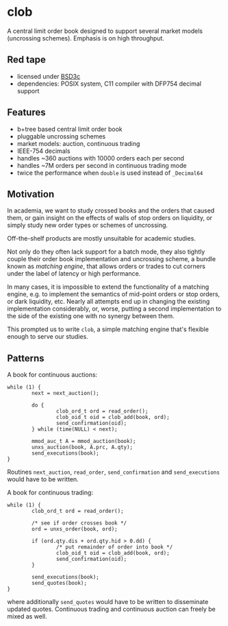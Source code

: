 clob
====

A central limit order book designed to support several market models
(uncrossing schemes).  Emphasis is on high throughput.


Red tape
--------

- licensed under [BSD3c][1]
- dependencies: POSIX system, C11 compiler with DFP754 decimal support


Features
--------

- b+tree based central limit order book
- pluggable uncrossing schemes
- market models: auction, continuous trading
- IEEE-754 decimals
- handles ~360 auctions with 10000 orders each per second
- handles ~7M orders per second in continuous trading mode
- twice the performance when `double` is used instead of `_Decimal64`


Motivation
----------

In academia, we want to study crossed books and the orders that caused
them, or gain insight on the effects of walls of stop orders on
liquidity,  or simply study new order types or schemes of uncrossing.

Off-the-shelf products are mostly unsuitable for academic studies.

Not only do they often lack support for a batch mode, they also tightly
couple their order book implementation and uncrossing scheme, a bundle
known as *matching engine*, that allows orders or trades to cut corners
under the label of latency or high performance.

In many cases, it is impossible to extend the functionality of a
matching engine, e.g. to implement the semantics of mid-point orders or
stop orders, or dark liquidity, etc.  Nearly all attempts end up in
changing the existing implementation considerably, or, worse, putting a
second implementation to the side of the existing one with no synergy
between them.

This prompted us to write `clob`, a simple matching engine that's
flexible enough to serve our studies.


Patterns
--------

A book for continuous auctions:

    while (1) {
            next = next_auction();

            do {
                    clob_ord_t ord = read_order();
                    clob_oid_t oid = clob_add(book, ord);
                    send_confirmation(oid);
            } while (time(NULL) < next);

            mmod_auc_t A = mmod_auction(book);
            unxs_auction(book, A.prc, A.qty);
            send_executions(book);
    }

Routines `next_auction`, `read_order`, `send_confirmation` and
`send_executions` would have to be written.

A book for continuous trading:

    while (1) {
            clob_ord_t ord = read_order();

            /* see if order crosses book */
            ord = unxs_order(book, ord);

            if (ord.qty.dis + ord.qty.hid > 0.dd) {
                    /* put remainder of order into book */
                    clob_oid_t oid = clob_add(book, ord);
                    send_confirmation(oid);
            }

            send_executions(book);
            send_quotes(book);
    }

where additionally `send_quotes` would have to be written to
disseminate updated quotes.  Continuous trading and continuous auction
can freely be mixed as well.

  [1]: http://opensource.org/licenses/BSD-3-Clause
